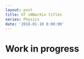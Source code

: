 ```yaml
---
layout: post
title: Of sNNarXiv titles
series: Physics
date: '2018-01-10 8:00:00'
---
```


# Work in progress
